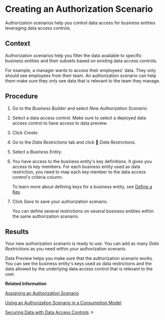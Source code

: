 <!-- loio167c05c673dc4715baba8d5d305abb1e -->

<link rel="stylesheet" type="text/css" href="../css/sap-icons.css"/>

# Creating an Authorization Scenario

Authorization scenarios help you control data access for business entities leveraging data access controls.



## Context

Authorization scenarios help you filter the data available to specific business entities and their subsets based on existing data access controls.

For example, a manager wants to access their employees' data. They only should see employees from their team. An authorization scenario can help them make sure they only see data that is relevant to the team they manage.



## Procedure

1.  Go to the *Business Builder* and select *New Authorization Scenario*.

2.  Select a data access control. Make sure to select a deployed data access control to have access to data preview.

3.  Click *Create*.

4.  Go to the *Data Restrictions* tab and click <span class="FPA-icons"></span> *Data Restrictions*.

5.  Select a *Business Entity*.

6.  You have access to the business entity's key definitions. It gives you access to key members. For each business entity used as data restriction, you need to map each key member to the data access control's criteria column.

    To learn more about defining keys for a business entity, see [Define a Key](define-a-key-9748bab.md).

7.  Click *Save* to save your authorization scenario.

    You can define several restrictions on several business entities within the same authorization scenario.




<a name="loio167c05c673dc4715baba8d5d305abb1e__result_jfz_zy3_qmb"/>

## Results

Your new authorization scenario is ready to use. You can add as many *Data Restrictions* as you need within your authorization scenario.

Data Preview helps you make sure that the authorization scenario works. You can see the business entity's keys used as data restrictions and the data allowed by the underlying data access control that is relevant to the user.

**Related Information**  


[Assigning an Authorization Scenario](assigning-an-authorization-scenario-2e62354.md "Once you've created an authorization scenario, you can assign it to a business entity to tailor data access to different business contexts.")

[Using an Authorization Scenario in a Consumption Model](using-an-authorization-scenario-in-a-consumption-model-54839e8.md "Choose from your business entities which authorization scenarios to use in a consumption model.")

[Securing Data with Data Access Controls](https://help.sap.com/viewer/be5967d099974c69b77f4549425ca4c0/cloud/en-US/a032e51c730147c7a1fcac125b4cfe14.html "Data access controls allow you to apply row-level security to your objects. When a data access control is applied to a data layer view or a business layer object, any user viewing its data will see only the rows for which they are authorized, based on the specified criteria.") :arrow_upper_right:

